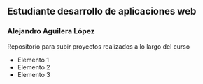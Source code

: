 ## Estudiante desarrollo de aplicaciones web
### Alejandro Aguilera López
Repositorio para subir proyectos realizados a lo largo del curso
- Elemento 1
- Elemento 2
- Elemento 3
